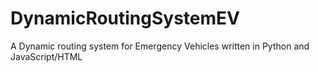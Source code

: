 # DynamicRoutingSystemEV
A Dynamic routing system for Emergency Vehicles written in Python and JavaScript/HTML
